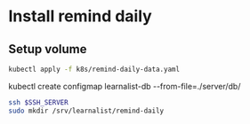 # Install remind daily
## Setup volume
```sh
kubectl apply -f k8s/remind-daily-data.yaml
```


kubectl create configmap learnalist-db --from-file=./server/db/

```sh
ssh $SSH_SERVER
sudo mkdir /srv/learnalist/remind-daily
```

